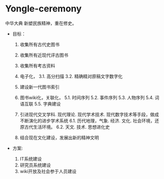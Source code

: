 # Yongle-ceremony

中华大典
新塑民族精神，重在修史。

- 目标：
   1. 收集所有古代史图书
   2. 收集所有近现代评古图书
   3. 收集所有考古资料
   3. 电子化，
      3.1. 高分扫描
      3.2. 精确精对原稿文字数字化
   4. 建设新一代图书索引
   5. 图书wiki化，关联化，
      5.1. 时间序列
      5.2. 事件序列
      5.3. 人物序列
      5.4. 词语互联
      5.5. 字典建设

   6. 引进现代交叉学科. 现代理论. 现代学术技术. 现代数字技术等手段，做成不断演化的进步学术系统
      6.1. 历代地理，气象. 经济. 文化. 社会环境，还原古代生活环境。
      6.2. 天文. 技术. 思想进化史

   7. 结合现在文化建设，发展出新的精神文明

- 方案:
   1. IT系统建设
   2. 研究员系统建设
   3. wiki开放及社会参于人员建设
